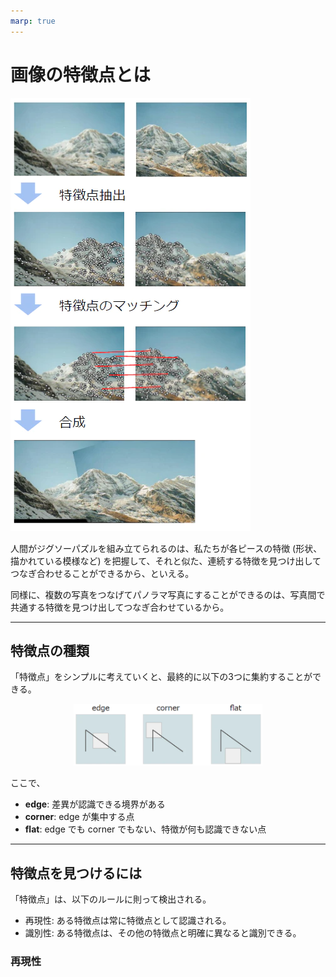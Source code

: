 ```yaml
---
marp: true
---
```


<!--
theme: default
size: 4:3
page_number: true
paginate: true
header: "2020年○月○日"
style: |

  section { font-size: 20px;}

  header {
    width: 100%;
    font-size: 20px;
    color: black;
    padding: 1px;
    top: 50px;
  }

  footer {
    width: 100%;
    font-size: 20px;
    color: black;
    text-align: right;
    padding: 15px;
  }

  h1 {
    font-size: 40;
    color: navy;
  }

  h2 {
    font-size: 35;
    color: navy;
  }

  h3 {
    font-size: 30;
    color: navy;
  }

  pre, code{
    font-size: 18px;
  }
-->

# 画像の特徴点とは

![bg right 70%](画像/1024/パノラマ.png)

人間がジグソーパズルを組み立てられるのは、私たちが各ピースの特徴 (形状、描かれている模様など) を把握して、それと似た、連続する特徴を見つけ出してつなぎ合わせることができるから、といえる。

同様に、複数の写真をつなげてパノラマ写真にすることができるのは、写真間で共通する特徴を見つけ出してつなぎ合わせているから。

---

## 特徴点の種類

「特徴点」をシンプルに考えていくと、最終的に以下の3つに集約することができる。

<div align="center">
<img src="https://raw.githubusercontent.com/rurusasu/Diary/master/%E7%94%BB%E5%83%8F/1024/%E7%89%B9%E5%BE%B4%E7%82%B9%E3%81%AE%E7%A8%AE%E9%A1%9E.png", width="60%">
</div>

ここで、
* **edge**: 差異が認識できる境界がある
* **corner**: edge が集中する点
* **flat**: edge でも corner でもない、特徴が何も認識できない点

---
## 特徴点を見つけるには

「特徴点」は、以下のルールに則って検出される。
* 再現性: ある特徴点は常に特徴点として認識される。
* 識別性: ある特徴点は、その他の特徴点と明確に異なると識別できる。

### 再現性

